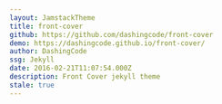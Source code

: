 ```yaml
---
layout: JamstackTheme
title: front-cover
github: https://github.com/dashingcode/front-cover
demo: https://dashingcode.github.io/front-cover/
author: DashingCode
ssg: Jekyll
date: 2016-02-21T11:07:54.000Z
description: Front Cover jekyll theme
stale: true
---
```


